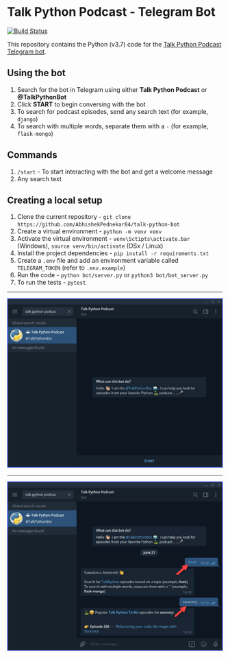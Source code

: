 # Talk Python Podcast - Telegram Bot

[![Build Status](https://travis-ci.org/AbhishekPednekar84/talk-python-bot.svg?branch=master)](https://travis-ci.org/AbhishekPednekar84/talk-python-bot)

This repository contains the Python (v3.7) code for the [Talk Python Podcast Telegram bot](https://t.me/@TalkPythonBot).

## Using the bot

1. Search for the bot in Telegram using either **Talk Python Podcast** or **@TalkPythonBot**
2. Click **START** to begin conversing with the bot
3. To search for podcast episodes, send any search text (for example, `django`)
4. To search with multiple words, separate them with a `-` (for example, `flask-mongo`)

## Commands
1. `/start` - To start interacting with the bot and get a welcome message
2. Any search text

## Creating a local setup

1. Clone the current repository - `git clone https://github.com/AbhishekPednekar84/talk-python-bot`
2. Create a virtual environment - `python -m venv venv`
3. Activate the virtual environment - `venv\Sctipts\activate.bar` (Windows), `source venv/bin/activate` (OSx / Linux)
4. Install the project dependencies - `pip install -r requirements.txt`
5. Create a `.env` file and add an environment variable called `TELEGRAM_TOKEN` (refer to `.env.example`)
6. Run the code - `python bot/server.py` or `python3 bot/bot_server.py`
7. To run the tests - `pytest`

---

<p align="center"><img src="https://github.com/AbhishekPednekar84/talk-python-bot/blob/master/images/bot1.jpg" alt="Bot1"></p>

---

<p align="center"><img src="https://github.com/AbhishekPednekar84/talk-python-bot/blob/master/images/bot2.jpg" alt="Bot2"></p>
